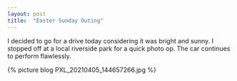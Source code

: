 ```yaml
---
layout: post
title:  "Easter Sunday Outing"
---
```

I decided to go for a drive today considering it was bright and sunny. I stopped off at a local riverside park for a quick photo op. The car continues to perform flawlessly.

{% picture blog PXL_20210405_144657266.jpg %}
